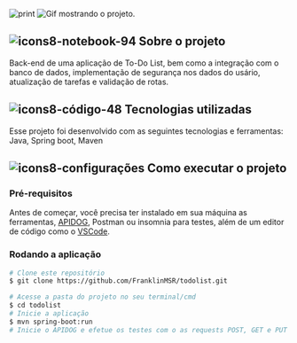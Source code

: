 ![print](https://github.com/FranklinMSR/todolist/assets/127708250/d1e327f4-f314-4a4e-b323-3568cadbc66e)
![Gif mostrando o projeto.](public/aplication.gif)
## ![icons8-notebook-94](https://github.com/FranklinMSR/Web-Shorts-Summary/assets/127708250/d1e28924-a173-4d23-b594-e347e218f22b) Sobre o projeto
Back-end de uma aplicação de To-Do List, bem como a integração com o banco de dados, implementação de segurança nos dados do usário, atualização de tarefas e validação de rotas.
## ![icons8-código-48](https://github.com/FranklinMSR/Web-Shorts-Summary/assets/127708250/c026d7c2-869a-416b-ac75-09919dd86f7a) Tecnologias utilizadas
Esse projeto foi desenvolvido com as seguintes tecnologias e ferramentas:
<br>
Java, Spring boot, Maven
## ![icons8-configurações](https://github.com/FranklinMSR/Web-Shorts-Summary/assets/127708250/ff59f35c-9b50-403d-88da-71c033aa6565) Como executar o projeto
### Pré-requisitos
Antes de começar, você precisa ter instalado em sua máquina as ferramentas, [APIDOG](https://apidog.com/?utm_source=google_Ia&utm_campaign=20592270193&utm_content=151235961982&utm_term=&gclid=Cj0KCQjwhL6pBhDjARIsAGx8D59nQFF-dlWV3QQryDH8yYA02zHX8SjdE-zia-H1VhvTHfaS6_DenboaAsI_EALw_wcB), Postman ou insomnia para testes, além de um editor de código como o [VSCode](https://code.visualstudio.com/).
### Rodando a aplicação

```bash
# Clone este repositório
$ git clone https://github.com/FranklinMSR/todolist.git

# Acesse a pasta do projeto no seu terminal/cmd
$ cd todolist
# Inicie a aplicação
$ mvn spring-boot:run
# Inicie o APIDOG e efetue os testes com o as requests POST, GET e PUT com o endereço de saída fornecido pelo sistema
